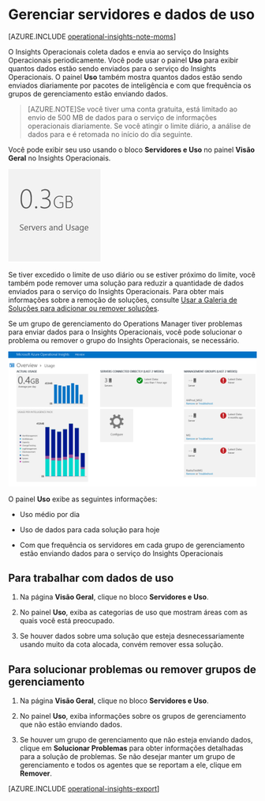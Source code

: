 <properties
   pageTitle="Gerenciar servidores e dados de uso"
   description="Saiba mais sobre a quantidade de dados enviada para o serviço Insights Operacionais dos seus servidores"
   services="operational-insights"
   documentationCenter=""
   authors="bandersmsft"
   manager="jwhit"
   editor="tysonn" />
<tags
   ms.service="operational-insights"
   ms.devlang="na"
   ms.topic="article"
   ms.tgt_pltfrm="na"
   ms.workload="na"
   ms.date="09/10/2015"
   ms.author="banders" />

# Gerenciar servidores e dados de uso

[AZURE.INCLUDE [operational-insights-note-moms](../../includes/operational-insights-note-moms.md)]

O Insights Operacionais coleta dados e envia ao serviço do Insights Operacionais periodicamente. Você pode usar o painel **Uso** para exibir quantos dados estão sendo enviados para o serviço do Insights Operacionais. O painel **Uso** também mostra quantos dados estão sendo enviados diariamente por pacotes de inteligência e com que frequência os grupos de gerenciamento estão enviando dados.

>[AZURE.NOTE]Se você tiver uma conta gratuita, está limitado ao envio de 500 MB de dados para o serviço de informações operacionais diariamente. Se você atingir o limite diário, a análise de dados para e é retomada no início do dia seguinte.

Você pode exibir seu uso usando o bloco **Servidores e Uso** no painel **Visão Geral** no Insights Operacionais.

![imagem do bloco Servidores e Uso](./media/operational-insights-usage/overview-servers-usage.png)

Se tiver excedido o limite de uso diário ou se estiver próximo do limite, você também pode remover uma solução para reduzir a quantidade de dados enviados para o serviço do Insights Operacionais. Para obter mais informações sobre a remoção de soluções, consulte [Usar a Galeria de Soluções para adicionar ou remover soluções](operational-insights-setup-workspace.md).

Se um grupo de gerenciamento do Operations Manager tiver problemas para enviar dados para o Insights Operacionais, você pode solucionar o problema ou remover o grupo do Insights Operacionais, se necessário.

![imagem do painel Uso](./media/operational-insights-usage/usage-dash.png)

O painel **Uso** exibe as seguintes informações:

- Uso médio por dia

- Uso de dados para cada solução para hoje

- Com que frequência os servidores em cada grupo de gerenciamento estão enviando dados para o serviço do Insights Operacionais

## Para trabalhar com dados de uso

1. Na página **Visão Geral**, clique no bloco **Servidores e Uso**.

2. No painel **Uso**, exiba as categorias de uso que mostram áreas com as quais você está preocupado.

3. Se houver dados sobre uma solução que esteja desnecessariamente usando muito da cota alocada, convém remover essa solução.

## Para solucionar problemas ou remover grupos de gerenciamento

1. Na página **Visão Geral**, clique no bloco **Servidores e Uso**.

2. No painel **Uso**, exiba informações sobre os grupos de gerenciamento que não estão enviando dados.

3. Se houver um grupo de gerenciamento que não esteja enviando dados, clique em **Solucionar Problemas** para obter informações detalhadas para a solução de problemas. Se não desejar manter um grupo de gerenciamento e todos os agentes que se reportam a ele, clique em **Remover**.

[AZURE.INCLUDE [operational-insights-export](../../includes/operational-insights-export.md)]

<!---HONumber=Sept15_HO3-->